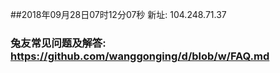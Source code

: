 ##2018年09月28日07时12分07秒 新址: 104.248.71.37
### 兔友常见问题及解答: https://github.com/wanggonging/d/blob/w/FAQ.md
